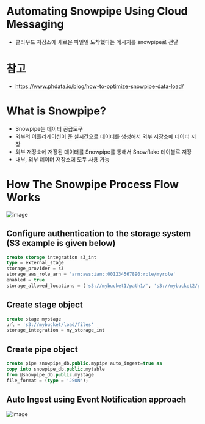 # Automating Snowpipe Using Cloud Messaging
- 클라우드 저장소에 새로운 파일일 도착했다는 메시지를 snowpipe로 전달

# 참고
- https://www.phdata.io/blog/how-to-optimize-snowpipe-data-load/


# What is Snowpipe?
- Snowpipe는 데이터 공급도구
- 외부의 어플리케이션이 준 실시간으로 데이터를 생성해서 외부 저장소에 데이터 저장
- 외부 저장소에 저장된 데이터를 Snowpipe를 통해서 Snowflake 테이블로 저장
- 내부, 외부 데이터 저장소에 모두 사용 가능

# How The Snowpipe Process Flow Works
![image](https://user-images.githubusercontent.com/102650331/176987075-00bc34f7-7f5a-4746-b85e-a4ac404bda5c.png)


## Configure authentication to the storage system (S3 example is given below)
```sql
create storage integration s3_int
type = external_stage
storage_provider = s3
storage_aws_role_arn = 'arn:aws:iam::001234567890:role/myrole'
enabled = true
storage_allowed_locations = ('s3://mybucket1/path1/', 's3://mybucket2/path2/');

```

## Create stage object
```sql
create stage mystage
url = 's3://mybucket/load/files'
storage_integration = my_storage_int

```
## Create pipe object
```sql
create pipe snowpipe_db.public.mypipe auto_ingest=true as
copy into snowpipe_db.public.mytable
from @snowpipe_db.public.mystage
file_format = (type = 'JSON');

```

## Auto Ingest using Event Notification approach 
![image](https://user-images.githubusercontent.com/102650331/176987223-c5b73640-f772-4490-bb5b-fd5d67d402d7.png)


